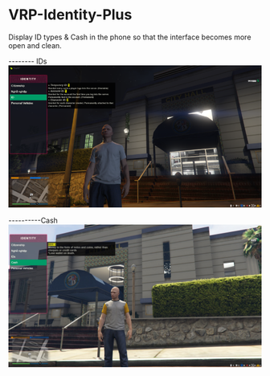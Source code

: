 # VRP-Identity-Plus

Display ID types & Cash in the phone so that the interface becomes more open and clean.

-------- IDs
![alt text](https://github.com/HK1GTARP/VRP-Identity-Plus/blob/main/unknown.png?raw=true)

----------Cash
![alt text](https://github.com/HK1GTARP/VRP-Identity-Plus/blob/main/cash_example.jpg?raw=true)
